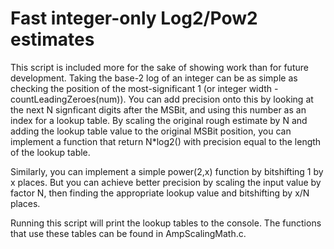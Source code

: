 # Fast integer-only Log2/Pow2 estimates

This script is included more for the sake of showing work than for future development. Taking the base-2 log of an integer can be as simple as checking the position of the most-significant 1 (or integer width - countLeadingZeroes(num)). You can add precision onto this by looking at the next N signficant digits after the MSBit, and using this number as an index for a lookup table. By scaling the original rough estimate by N and adding the lookup table value to the original MSBit position, you can implement a function that return N*log2() with precision equal to the length of the lookup table.

Similarly, you can implement a simple power(2,x) function by bitshifting 1 by x places. But you can achieve better precision by scaling the input value by factor N, then finding the appropriate lookup value and bitshifting by x/N places.

Running this script will print the lookup tables to the console. The functions that use these tables can be found in AmpScalingMath.c.